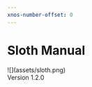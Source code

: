 ```yaml
---
xnos-number-offset: 0
---
```

<div class="cover">
  <h1 class="title">Sloth Manual</h1>
  <div class="image">![](assets/sloth.png)</div>
  <span class="version">Version 1.2.0</span>
</div>

<div class="pb"></div>
